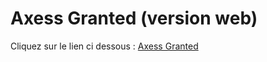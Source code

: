 # Axess Granted (version web)
Cliquez sur le lien ci dessous : 
[Axess Granted](https://axess-granted-web.onrender.com/)
